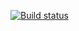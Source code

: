 [![Build status](https://ci.appveyor.com/api/projects/status/bh4b5yq2gl4v966l?svg=true)](https://ci.appveyor.com/project/Evgeniy0811/patterns-java)